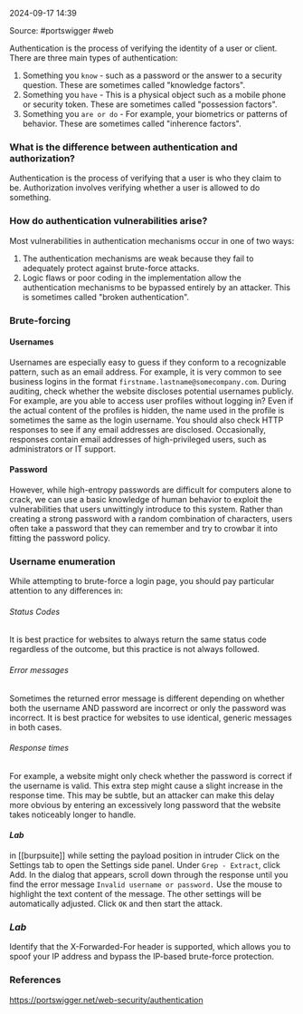 
2024-09-17 14:39

Source: #portswigger #web 

Authentication is the process of verifying the identity of a user or client. 
There are three main types of authentication:

   1. Something you `know` -
		   such as a password or the answer to a security question. These are sometimes called "knowledge factors".
   1. Something you `have` -
		   This is a physical object such as a mobile phone or security token. These are sometimes called "possession factors".
   1. Something you `are or do` - 
		   For example, your biometrics or patterns of behavior. These are sometimes called "inherence factors".
### What is the difference between authentication and authorization?

Authentication is the process of verifying that a user is who they claim to be. Authorization involves verifying whether a user is allowed to do something. 
### How do authentication vulnerabilities arise?

Most vulnerabilities in authentication mechanisms occur in one of two ways:

1. The authentication mechanisms are weak because they fail to adequately protect against brute-force attacks.
2. Logic flaws or poor coding in the implementation allow the authentication mechanisms to be bypassed entirely by an attacker. This is sometimes called "broken authentication".
### Brute-forcing 

#### Usernames

Usernames are especially easy to guess if they conform to a recognizable pattern, such as an email address. For example, it is very common to see business logins in the format `firstname.lastname@somecompany.com`. 
During auditing, check whether the website discloses potential usernames publicly. For example, are you able to access user profiles without logging in? Even if the actual content of the profiles is hidden, the name used in the profile is sometimes the same as the login username. You should also check HTTP responses to see if any email addresses are disclosed. Occasionally, responses contain email addresses of high-privileged users, such as administrators or IT support.
#### Password

However, while high-entropy passwords are difficult for computers alone to crack, we can use a basic knowledge of human behavior to exploit the vulnerabilities that users unwittingly introduce to this system. Rather than creating a strong password with a random combination of characters, users often take a password that they can remember and try to crowbar it into fitting the password policy.
### Username enumeration

While attempting to brute-force a login page, you should pay particular attention to any differences in:
###### Status Codes
It is best practice for websites to always return the same status code regardless of the outcome, but this practice is not always followed.
###### Error messages
Sometimes the returned error message is different depending on whether both the username AND password are incorrect or only the password was incorrect. It is best practice for websites to use identical, generic messages in both cases.
###### Response times
For example, a website might only check whether the password is correct if the username is valid. This extra step might cause a slight increase in the response time. 
This may be subtle, but an attacker can make this delay more obvious by entering an excessively long password that the website takes noticeably longer to handle.
#### *Lab*

in [[burpsuite]] while setting the payload position in intruder 
Click on the Settings tab to open the Settings side panel. Under `Grep - Extract`, click Add. In the dialog that appears, scroll down through the response until you find the error message `Invalid username or password.` Use the mouse to highlight the text content of the message. The other settings will be automatically adjusted. Click `OK` and then start the attack. 

### *Lab*

Identify that the X-Forwarded-For header is supported, which allows you to spoof your IP address and bypass the IP-based brute-force protection.
### References
https://portswigger.net/web-security/authentication